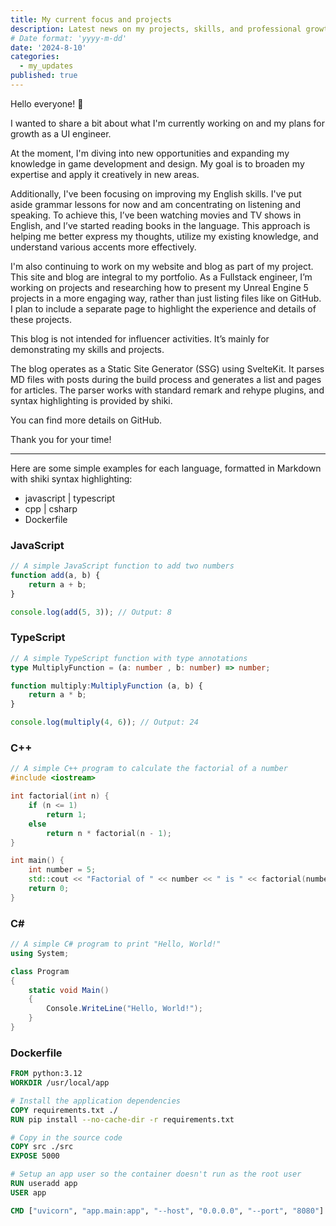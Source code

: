 ```yaml
---
title: My current focus and projects
description: Latest news on my projects, skills, and professional growth.
# Date format: 'yyyy-m-dd'
date: '2024-8-10'
categories:
  - my_updates
published: true
---
```


Hello everyone! 👋

I wanted to share a bit about what I'm currently working on and my plans for growth as a UI engineer.

At the moment, I'm diving into new opportunities and expanding my knowledge in game development and design. My goal is to broaden my expertise and apply it creatively in new areas.

Additionally, I've been focusing on improving my English skills. I've put aside grammar lessons for now and am concentrating on listening and speaking. To achieve this, I’ve been watching movies and TV shows in English, and I’ve started reading books in the language. This approach is helping me better express my thoughts, utilize my existing knowledge, and understand various accents more effectively.

I'm also continuing to work on my website and blog as part of my project. This site and blog are integral to my portfolio. As a Fullstack engineer, I’m working on projects and researching how to present my Unreal Engine 5 projects in a more engaging way, rather than just listing files like on GitHub. I plan to include a separate page to highlight the experience and details of these projects.

This blog is not intended for influencer activities. It’s mainly for demonstrating my skills and projects.

The blog operates as a Static Site Generator (SSG) using SvelteKit. It parses MD files with posts during the build process and generates a list and pages for articles. The parser works with standard remark and rehype plugins, and syntax highlighting is provided by shiki.

You can find more details on GitHub.

Thank you for your time!

---

Here are some simple examples for each language, formatted in Markdown with shiki syntax highlighting:

- javascript | typescript
- cpp | csharp
- Dockerfile

### JavaScript

```js
// A simple JavaScript function to add two numbers
function add(a, b) {
	return a + b;
}

console.log(add(5, 3)); // Output: 8
```

### TypeScript

```ts
// A simple TypeScript function with type annotations
type MultiplyFunction = (a: number , b: number) => number;

function multiply:MultiplyFunction (a, b) {
	return a * b;
}

console.log(multiply(4, 6)); // Output: 24
```

### C++

```cpp
// A simple C++ program to calculate the factorial of a number
#include <iostream>

int factorial(int n) {
    if (n <= 1)
        return 1;
    else
        return n * factorial(n - 1);
}

int main() {
    int number = 5;
    std::cout << "Factorial of " << number << " is " << factorial(number) << std::endl;
    return 0;
}
```

### C#

```csharp
// A simple C# program to print "Hello, World!"
using System;

class Program
{
    static void Main()
    {
        Console.WriteLine("Hello, World!");
    }
}

```

### Dockerfile

```dockerfile
FROM python:3.12
WORKDIR /usr/local/app

# Install the application dependencies
COPY requirements.txt ./
RUN pip install --no-cache-dir -r requirements.txt

# Copy in the source code
COPY src ./src
EXPOSE 5000

# Setup an app user so the container doesn't run as the root user
RUN useradd app
USER app

CMD ["uvicorn", "app.main:app", "--host", "0.0.0.0", "--port", "8080"]
```
